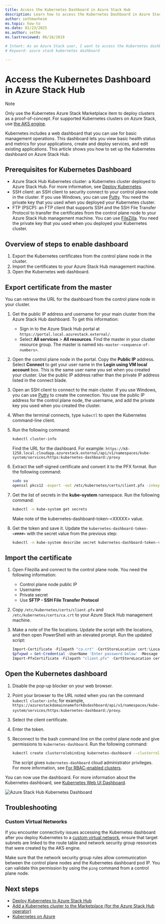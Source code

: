 ```yaml
--- 
title: Access the Kubernetes Dashboard in Azure Stack Hub  
description: Learn how to access the Kubernetes Dashboard in Azure Stack Hub.
author: sethmanheim  
ms.topic: how-to
ms.date: 01/23/2025
ms.author: sethm
ms.lastreviewed: 06/18/2019

# Intent: As an Azure Stack user, I want to access the Kubernetes dashboard from Azure Stack for basic management operations.
# Keyword: azure stack kubernetes dashboard

---
```

 
# Access the Kubernetes Dashboard in Azure Stack Hub

> [!NOTE]
> Only use the Kubernetes Azure Stack Marketplace item to deploy clusters as a proof-of-concept. For supported Kubernetes clusters on Azure Stack, use [the AKS engine](azure-stack-kubernetes-aks-engine-overview.md).

Kubernetes includes a web dashboard that you can use for basic management operations. This dashboard lets you view basic health status and metrics for your applications, create and deploy services, and edit existing applications. This article shows you how to set up the Kubernetes dashboard on Azure Stack Hub.

## Prerequisites for Kubernetes Dashboard

- Azure Stack Hub Kubernetes cluster: a Kubernetes cluster deployed to Azure Stack Hub. For more information, see [Deploy Kubernetes](azure-stack-solution-template-kubernetes-deploy.md).
- SSH client: an SSH client to security connect to your control plane node in the cluster. If you use Windows, you can use [Putty](https://www.ssh.com/ssh/putty/download). You need the private key that you used when you deployed your Kubernetes cluster.
- FTP (PSCP): an FTP client that supports SSH and the SSH File Transfer Protocol to transfer the certificates from the control plane node to your Azure Stack Hub management machine. You can use [FileZilla](https://filezilla-project.org/download.php?type=client). You need the private key that you used when you deployed your Kubernetes cluster.

## Overview of steps to enable dashboard

1. Export the Kubernetes certificates from the control plane node in the cluster.
1. Import the certificates to your Azure Stack Hub management machine.
1. Open the Kubernetes web dashboard.

## Export certificate from the master

You can retrieve the URL for the dashboard from the control plane node in your cluster.

1. Get the public IP address and username for your main cluster from the Azure Stack Hub dashboard. To get this information:

   - Sign in to the Azure Stack Hub portal at `https://portal.local.azurestack.external/`.
   - Select **All services** > **All resources**. Find the master in your cluster resource group. The master is named `k8s-master-<sequence-of-numbers>`.

1. Open the control plane node in the portal. Copy the **Public IP** address. Select **Connect** to get your user name in the **Login using VM local account** box. This is the same user name you set when you created your cluster. Use the public IP address rather than the private IP address listed in the connect blade.
1. Open an SSH client to connect to the main cluster. If you use Windows, you can use [Putty](https://www.ssh.com/ssh/putty/download) to create the connection. You use the public IP address for the control plane node, the username, and add the private key you used when you created the cluster.
1. When the terminal connects, type `kubectl` to open the Kubernetes command-line client.
1. Run the following command:

   ```bash
   kubectl cluster-info 
   ```

   Find the URL for the dashboard. For example:  `https://k8-1258.local.cloudapp.azurestack.external/api/v1/namespaces/kube-system/services/https:kubernetes-dashboard:/proxy`

1. Extract the self-signed certificate and convert it to the PFX format. Run the following command:

   ```bash
   sudo su 
   openssl pkcs12 -export -out /etc/kubernetes/certs/client.pfx -inkey /etc/kubernetes/certs/client.key  -in /etc/kubernetes/certs/client.crt -certfile /etc/kubernetes/certs/ca.crt 
   ```

1. Get the list of secrets in the **kube-system** namespace. Run the following command:

   ```bash
   kubectl -n kube-system get secrets
   ```

   Make note of the kubernetes-dashboard-token-\<XXXXX> value.

1. Get the token and save it. Update the `kubernetes-dashboard-token-<####>` with the secret value from the previous step:

   ```bash
   kubectl -n kube-system describe secret kubernetes-dashboard-token-<####>| awk '$1=="token:"{print $2}' 
   ```

## Import the certificate

1. Open Filezilla and connect to the control plane node. You need the following information:

   - Control plane node public IP
   - Username
   - Private secret
   - Use **SFTP - SSH File Transfer Protocol**

1. Copy `/etc/kubernetes/certs/client.pfx` and  `/etc/kubernetes/certs/ca.crt` to your Azure Stack Hub management machine.
1. Make a note of the file locations. Update the script with the locations, and then open PowerShell with an elevated prompt. Run the updated script:

   ```powershell
   Import-Certificate -Filepath "ca.crt" -CertStoreLocation cert:\LocalMachine\Root 
   $pfxpwd = Get-Credential -UserName 'Enter password below' -Message 'Enter password below' 
   Import-PfxCertificate -Filepath "client.pfx" -CertStoreLocation cert:\CurrentUser\My -Password $pfxpwd.Password 
   ```

## Open the Kubernetes dashboard

1. Disable the pop-up blocker on your web browser.
1. Point your browser to the URL noted when you ran the command `kubectl cluster-info`; for example, `https://azurestackdomainnamefork8sdashboard/api/v1/namespaces/kube-system/services/https:kubernetes-dashboard:/proxy`.
1. Select the client certificate.
1. Enter the token.
1. Reconnect to the bash command line on the control plane node and give permissions to `kubernetes-dashboard`. Run the following command:

   ```bash
   kubectl create clusterrolebinding kubernetes-dashboard --clusterrole=cluster-admin --serviceaccount=kube-system:kubernetes-dashboard 
   ```

   The script gives `kubernetes-dashboard` cloud administrator privileges. For more information, see [For RBAC-enabled clusters](/azure/aks/kubernetes-dashboard).

You can now use the dashboard. For more information about the Kubernetes dashboard, see [Kubernetes Web UI Dashboard](https://kubernetes.io/docs/tasks/access-application-cluster/web-ui-dashboard/).

![Azure Stack Hub Kubernetes Dashboard](media/azure-stack-solution-template-kubernetes-dashboard/azure-stack-kub-dashboard.png)

## Troubleshooting

### Custom Virtual Networks

If you encounter connectivity issues accessing the Kubernetes dashboard after you deploy Kubernetes to a [custom virtual network](./kubernetes-aks-engine-custom-vnet.md), ensure that target subnets are linked to the route table and network security group resources that were created by the AKS engine.

Make sure that the network security group rules allow communication between the control plane nodes and the Kubernetes dashboard pod IP. You can validate this permission by using the `ping` command from a control plane node.

## Next steps

- [Deploy Kubernetes to Azure Stack Hub](azure-stack-solution-template-kubernetes-deploy.md)  
- [Add a Kubernetes cluster to the Marketplace (for the Azure Stack Hub operator)](../operator/azure-stack-solution-template-kubernetes-cluster-add.md)
- [Kubernetes on Azure](/azure/container-service/kubernetes/container-service-kubernetes-walkthrough)
